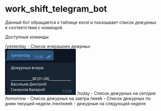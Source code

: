 # work_shift_telegram_bot

Данный бот обращается к таблице excel и показывает список дежурных в соответствии с командой.

Доступные команды:

/yesterday - Список вчерашних дежрных
![](https://github.com/maxim-ch1/work_shift_telegram_bot/blob/main/screenshots/yesterday.png)
/today - Список дежурных на сегодня
/tomorrow - Список дежурных на завтра
/week - Список дежурных по дням текущей недели
/nextweek - дежурные на следующей неделе

